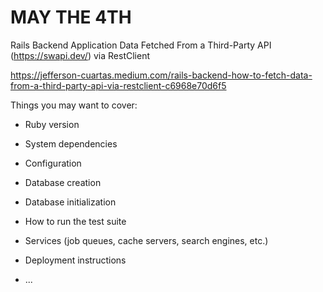 # MAY THE 4TH 

Rails Backend Application
Data Fetched From a Third-Party API (https://swapi.dev/) via RestClient



https://jefferson-cuartas.medium.com/rails-backend-how-to-fetch-data-from-a-third-party-api-via-restclient-c6968e70d6f5

Things you may want to cover:

* Ruby version

* System dependencies

* Configuration

* Database creation

* Database initialization

* How to run the test suite

* Services (job queues, cache servers, search engines, etc.)

* Deployment instructions

* ...
